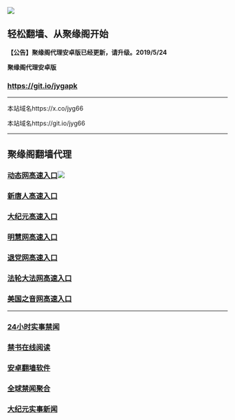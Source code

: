 ![](https://raw.githubusercontent.com/hao369/a/master/j.jpg)



## 轻松翻墙、从聚缘阁开始



**【公告】聚缘阁代理安卓版已经更新，请升级。2019/5/24**

 
**聚缘阁代理安卓版**
### https://git.io/jygapk  

***

本站域名https://x.co/jyg66 

本站域名https://git.io/jyg66



***




## 聚缘阁翻墙代理 




### [动态网高速入口](http://663v4.hao.curiousengineer.com/6/4324232/543)![](https://raw.githubusercontent.com/hao369/a/master/jygdl.gif)





### [新唐人高速入口](https://ffiedxkxpl.execute-api.ap-northeast-1.amazonaws.com/2547)

### [大纪元高速入口](https://ffiedxkxpl.execute-api.ap-northeast-1.amazonaws.com/2547)

### [明慧网高速入口](http://66f3v4.hao.curiousengineer.com/6/4324232/3)

### [退党网高速入口](http://6f63v4.hao.curiousengineer.com/6/4324232/8)

### [法轮大法网高速入口](http://663fv4.hao.curiousengineer.com/6/4324232/15)

### [美国之音网高速入口](http://663vf4.hao.curiousengineer.com/6/4324232/18)



***






### [24小时实事禁闻](https://git.io/fj3Go)

### [禁书在线阅读](https://github.com/txyzum203/djy/blob/master/gb/9p.md?flntdtv#1)


### [安卓翻墙软件](https://git.io/afq)

### [全球禁闻聚合](https://github.com/gfw-breaker/banned-news1/blob/master/README.md)

### [大纪元实事新闻](https://git.io/fjmgE)






